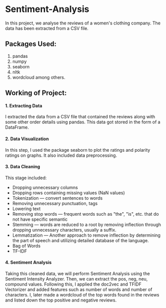 # Sentiment-Analysis
In this project, we analyse the reviews of a women's clothing company. The data has been extracted from a CSV file. 

## Packages Used:
1. pandas
2. numpy 
3. seaborn
4. nltk
5. wordcloud
among others.

## Working of Project:
#### 1. Extracting Data
I extracted the data from a CSV file that contained the reviews along with some other order details using pandas. This data got stored in the form of a DataFrame.

#### 2. Data Visualization
In this step, I used the package seaborn to plot the ratings and polarity ratings on graphs. It also included data preprocessing.

#### 3. Data Cleaning
This stage included:
  - Dropping unnecessary columns
  - Dropping rows containing missing values (NaN values)
  - Tokenization — convert sentences to words
  - Removing unnecessary punctuation, tags
  - Lowering text
  - Removing stop words — frequent words such as "the", "is", etc. that do not have specific semantic
  - Stemming — words are reduced to a root by removing inflection through dropping unnecessary characters, usually a suffix.
  - Lemmatization — Another approach to remove inflection by determining the part of speech and utilizing detailed database of the language.
  - Bag of Words
  - TF-IDF

#### 4. Sentiment Analysis
Taking this cleaned data, we will perform Sentiment Analysis using the Sentiment Intensity Analyzer. Then, we can extract the pos, neg, neu, compound values. Following this, I applied the doc2vec and TFIDF Vectorizer and added features such as number of words and number of characters. I, later made a wordcloud of the top words found in the reviews and listed down the top positive and negative reviews.
